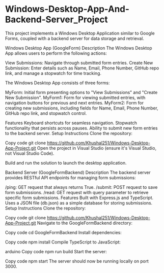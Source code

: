 # Windows-Desktop-App-And-Backend-Server_Project
This project implements a Windows Desktop Application similar to Google Forms, coupled with a backend server for data storage and retrieval.

Windows Desktop App (GoogleForm)
Description
The Windows Desktop App allows users to perform the following actions:

View Submissions: Navigate through submitted form entries.
Create New Submission: Enter details such as Name, Email, Phone Number, GitHub repo link, and manage a stopwatch for time tracking.

The Windows Desktop App consists of three forms:

MyForm: Initial form presenting options to "View Submissions" and "Create New Submission".
MyForm1: Form for viewing submitted entries, with navigation buttons for previous and next entries.
MyForm2: Form for creating new submissions, including fields for Name, Email, Phone Number, GitHub repo link, and stopwatch control.

Features
Keyboard shortcuts for seamless navigation.
Stopwatch functionality that persists across pauses.
Ability to submit new form entries to the backend server.
Setup Instructions
Clone the repository:

Copy code
git clone https://github.com/Khushal251/Windows-Desktop-App-Project.git
Open the project in Visual Studio (ensure it's Visual Studio, not Visual Studio Code).

Build and run the solution to launch the desktop application.

Backend Server (GoogleFormBackend)
Description
The backend server provides RESTful API endpoints for managing form submissions:

/ping: GET request that always returns True.
/submit: POST request to save form submissions.
/read: GET request with query parameter to retrieve specific form submissions.
Features
Built with Express.js and TypeScript.
Uses a JSON file (db.json) as a simple database for storing submissions.
Setup Instructions
Clone the repository:

Copy code
git clone https://github.com/Khushal251/Windows-Desktop-App-Project.git
Navigate to the GoogleFormBackend directory:

Copy code
cd GoogleFormBackend
Install dependencies:

Copy code
npm install
Compile TypeScript to JavaScript:

arduino
Copy code
npm run build
Start the server:

Copy code
npm start
The server should now be running locally on port 3000.
